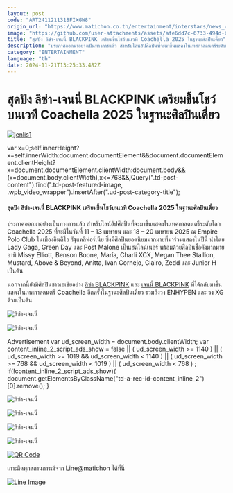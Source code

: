 ```yaml
---
layout: post
code: "ART2411211318FIXGW8"
origin_url: "https://www.matichon.co.th/entertainment/interstars/news_4912748"
image: "https://github.com/user-attachments/assets/afe6dd7c-6733-494d-b216-a3ca8f20a519"
title: "สุดปัง ลิซ่า-เจนนี่ BLACKPINK เตรียมขึ้นโชว์บนเวที Coachella 2025 ในฐานะศิลปินเดี่ยว"
description: "ประกาศออกมาอย่างเป็นทางการแล้ว สำหรับไลน์อัปศิลปินที่จะมาขึ้นแสดงในเทศกาลดนตรีระดับโลก Coachella 2025 ที่จะมีในวันที่ 11 – 13 เมษายน และ 18 – 20 เมษายน 2025 ณ"
category: "ENTERTAINMENT"
language: "th"
date: 2024-11-21T13:25:33.482Z
---
```


# สุดปัง ลิซ่า-เจนนี่ BLACKPINK เตรียมขึ้นโชว์บนเวที Coachella 2025 ในฐานะศิลปินเดี่ยว

[![](https://www.matichon.co.th/wp-content/uploads/2024/11/jenlis1.jpg "jenlis1")](https://www.matichon.co.th/wp-content/uploads/2024/11/jenlis1.jpg)

var x=0;self.innerHeight?x=self.innerWidth:document.documentElement&&document.documentElement.clientHeight?x=document.documentElement.clientWidth:document.body&&(x=document.body.clientWidth),x<=768&&jQuery(".td-post-content").find(".td-post-featured-image, .wpb\_video\_wrapper").insertAfter(".ud-post-category-title");

#### **สุดปัง ลิซ่า-เจนนี่ BLACKPINK เตรียมขึ้นโชว์บนเวที Coachella 2025 ในฐานะศิลปินเดี่ยว**

ประกาศออกมาอย่างเป็นทางการแล้ว สำหรับไลน์อัปศิลปินที่จะมาขึ้นแสดงในเทศกาลดนตรีระดับโลก Coachella 2025 ที่จะมีในวันที่ 11 – 13 เมษายน และ 18 – 20 เมษายน 2025 ณ Empire Polo Club ในเมืองอินดิโอ รัฐแคลิฟอร์เนีย ซึ่งมีศิลปินยอดนิยมมากมายที่มาร่วมแสดงในปีนี้ นำโดย Lady Gaga, Green Day และ Post Malone เป็นเฮดไลน์เนอร์ พร้อมด้วยศิลปินชื่อดังมากมาย อาทิ Missy Elliott, Benson Boone, María, Charli XCX, Megan Thee Stallion, Mustard, Above & Beyond, Anitta, Ivan Cornejo, Clairo, Zedd และ Junior H เป็นต้น

นอกจากนี้ยังมีศิลปินชาวเอเชียอย่าง [ลิซ่า BLACKPINK](https://www.instagram.com/lalalalisa_m/) และ [เจนนี่ BLACKPINK](https://www.instagram.com/jennierubyjane/) ที่ได้กลับมาขึ้นแสดงในเทศกาลดนตรี Coachella อีกครั้งในฐานะศิลปินเดี่ยว รวมถึงวง ENHYPEN และ วง XG ด้วยเป็นต้น

![ลิซ่า-เจนนี่](https://www.matichon.co.th/wp-content/uploads/2024/11/Gc3iNFYaAAQGgsM.jpg)

![ลิซ่า-เจนนี่](https://www.matichon.co.th/wp-content/uploads/2024/11/Snapinsta.app_456560883_487698960718015_473899075151622600_n_1080_0.jpg)

Advertisement var ud\_screen\_width = document.body.clientWidth; var content\_inline\_2\_script\_ads\_show = false || ( ud\_screen\_width >= 1140 ) || ( ud\_screen\_width >= 1019 && ud\_screen\_width < 1140 ) || ( ud\_screen\_width >= 768 && ud\_screen\_width < 1019 ) || ( ud\_screen\_width < 768 ) ; if(!content\_inline\_2\_script\_ads\_show){ document.getElementsByClassName("td-a-rec-id-content\_inline\_2")\[0\].remove(); }

![ลิซ่า-เจนนี่](https://www.matichon.co.th/wp-content/uploads/2024/11/Snapinsta.app_459174646_1046449840476833_7032019687671830020_n_1080_0.jpg)

![ลิซ่า-เจนนี่](https://www.matichon.co.th/wp-content/uploads/2024/11/Snapinsta.app_467360521_1683320028892499_8664903624139234629_n_1080_0.jpg)

![ลิซ่า-เจนนี่](https://www.matichon.co.th/wp-content/uploads/2024/11/Snapinsta.app_467433246_2584390165321291_7762662195663739047_n_1080_0.jpg)

![ลิซ่า-เจนนี่](https://www.matichon.co.th/wp-content/uploads/2024/11/Snapinsta.app_467553261_1100705871444105_1361918005593527336_n_1080_0.jpg)

[![QR Code](https://www.matichon.co.th/wp-content/uploads/2023/07/wob1371z.jpg)](https://lin.ee/ht0nDxX)

เกาะติดทุกสถานการณ์จาก Line@matichon ได้ที่นี่

[![Line Image](https://www.matichon.co.th/wp-content/uploads/2023/07/th.png)](https://lin.ee/ht0nDxX)